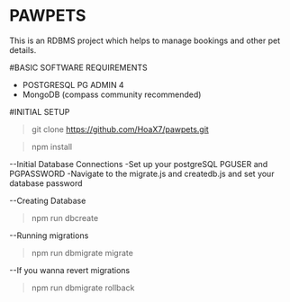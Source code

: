 # PAWPETS
This is an RDBMS project which helps to manage bookings and other pet details. 

#BASIC SOFTWARE REQUIREMENTS
- POSTGRESQL PG ADMIN 4
- MongoDB (compass community recommended)

#INITIAL SETUP
>git clone https://github.com/HoaX7/pawpets.git

>npm install

--Initial Database Connections
-Set up your postgreSQL PGUSER and PGPASSWORD
-Navigate to the migrate.js and createdb.js and set your database password

--Creating Database
>npm run dbcreate

--Running migrations
>npm run dbmigrate migrate

--If you wanna revert migrations
>npm run dbmigrate rollback
